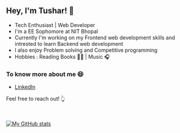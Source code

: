 

## Hey, I'm Tushar!  👋 
* Tech Enthusiast | Web Developer
* I'm a EE Sophomore at NIT Bhopal
* Currently I'm working on my Frontend web development skills and intrested to learn Backend web development
* I also enjoy Problem solving and Competitive programming
* Hobbies : Reading Books 📗📕 | Music 🎧
### To know more about me :smile:
* [LinkedIn](https://www.linkedin.com/in/tushar-gehlot-50502420a/)

Feel free to reach out! :point_up_2:

<br />

[![My GitHub stats](https://github-readme-stats.vercel.app/api?username=22tushar&show_icons=true&theme=onedark)](https://github.com/22tushar/github-readme-stats)
